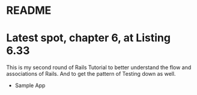 # README

# Latest spot, chapter 6, at Listing 6.33

This is my second round of Rails Tutorial to better understand the flow and associations of Rails. And to get the pattern of Testing down as well.



* Sample App